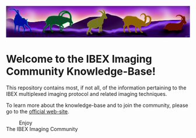<img src="https://github.com/IBEXImagingCommunity/ibex_imaging_large_files/raw/main/docs/IBEX_Banner.jpg">

# Welcome to the IBEX Imaging Community Knowledge-Base!

This repository contains most, if not all, of the information pertaining to the IBEX multiplexed imaging protocol and related imaging techniques.

To learn more about the knowledge-base and to join the community, please go to the [official web-site](https://IBEXImagingCommunity.github.io/ibex_imaging_knowledge_base).

&nbsp;&nbsp;&nbsp;&nbsp;&nbsp;&nbsp;&nbsp;&nbsp;&nbsp;Enjoy<br>
The IBEX Imaging Community
